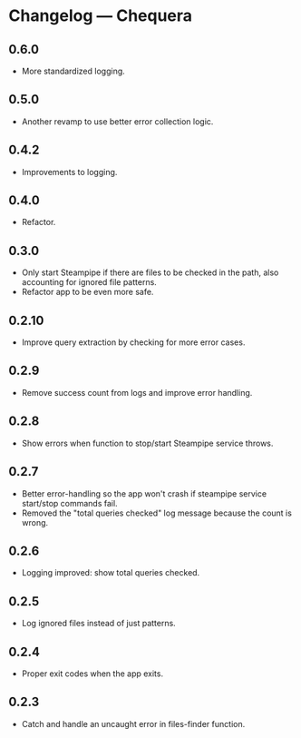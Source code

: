 # Changelog — Chequera

## 0.6.0

- More standardized logging.

## 0.5.0

- Another revamp to use better error collection logic.

## 0.4.2

- Improvements to logging.

## 0.4.0

- Refactor.

## 0.3.0

- Only start Steampipe if there are files to be checked in the path, also accounting for ignored file patterns.
- Refactor app to be even more safe.

## 0.2.10

- Improve query extraction by checking for more error cases.

## 0.2.9

- Remove success count from logs and improve error handling.

## 0.2.8

- Show errors when function to stop/start Steampipe service throws.

## 0.2.7

- Better error-handling so the app won't crash if steampipe service start/stop commands fail.
- Removed the "total queries checked" log message because the count is wrong.

## 0.2.6

- Logging improved: show total queries checked.

## 0.2.5

- Log ignored files instead of just patterns.

## 0.2.4

- Proper exit codes when the app exits.

## 0.2.3

- Catch and handle an uncaught error in files-finder function.
